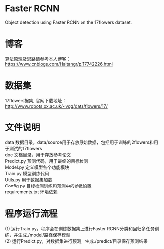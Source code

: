 # Faster RCNN
Object detection using Faster RCNN on the 17flowers dataset.

# 博客
算法原理及思路请参考本人博客：https://www.cnblogs.com/Haitangr/p/17742226.html

# 数据集
17flowers据集, 官网下载地址：http://www.robots.ox.ac.uk/~vgg/data/flowers/17/

# 文件说明
data						  数据目录，data/source用于存放原始数据，包括用于训练的2flowers和用于测试的17flowers\
doc							  文档目录，用于存放参考论文\
Predict.py				预测代码，用于最终的目标检测\
Model.py			    定义模型各个功能模块\
Train.py					模型训练代码\
Utils.py					用于数据集加载\
Config.py         目标检测训练和预测中的参数设置\
requirements.txt	环境依赖

# 程序运行流程
(1) 运行Train.py，程序会在训练数据集上进行Faster RCNN分类和回归多任务训练，并生成./model/路径保存模型\
(2) 运行Predict.py，对数据集进行预测，生成./predict/目录保存预测结果
